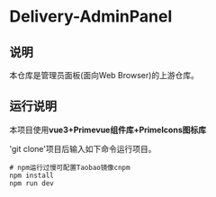 # Delivery-AdminPanel

## 说明

本仓库是管理员面板(面向Web Browser)的上游仓库。

## 运行说明

本项目使用**vue3+Primevue组件库+PrimeIcons图标库**

'git clone'项目后输入如下命令运行项目。
```
# npm运行过慢可配置Taobao镜像cnpm
npm install
npm run dev
```